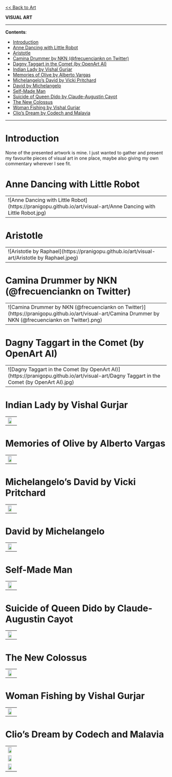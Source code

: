 <style>
    img {width: 75%}
    tr {width: 100%; align: "center"}
    td {width: 100%; align: "center"}
</style>

[<< Back to Art](https://pranigopu.github.io/art)

**VISUAL ART**

---

**Contents**:

- [Introduction](#introduction)
- [Anne Dancing with Little Robot](#anne-dancing-with-little-robot)
- [Aristotle](#aristotle)
- [Camina Drummer by NKN (@frecuenciankn on Twitter)](#camina-drummer-by-nkn-frecuenciankn-on-twitter)
- [Dagny Taggart in the Comet (by OpenArt AI)](#dagny-taggart-in-the-comet-by-openart-ai)
- [Indian Lady by Vishal Gurjar](#indian-lady-by-vishal-gurjar)
- [Memories of Olive by Alberto Vargas](#memories-of-olive-by-alberto-vargas)
- [Michelangelo’s David by Vicki Pritchard](#michelangelos-david-by-vicki-pritchard)
- [David by Michelangelo](#david-by-michelangelo)
- [Self-Made Man](#self-made-man)
- [Suicide of Queen Dido by Claude-Augustin Cayot](#suicide-of-queen-dido-by-claude-augustin-cayot)
- [The New Colossus](#the-new-colossus)
- [Woman Fishing by Vishal Gurjar](#woman-fishing-by-vishal-gurjar)
- [Clio’s Dream by Codech and Malavia](#clios-dream-by-codech-and-malavia)

---

# Introduction
None of the presented artwork is mine. I just wanted to gather and present my favourite pieces of visual art in one place, maybe also giving my own commentary wherever I see fit.

# Anne Dancing with Little Robot
<table>
<tr>
<td>
![Anne Dancing with Little Robot](https://pranigopu.github.io/art/visual-art/Anne Dancing with Little Robot.jpg)
</td>
</tr>
</table>

# Aristotle
<table>
<tr>
<td>
![Aristotle by Raphael](https://pranigopu.github.io/art/visual-art/Aristotle by Raphael.jpeg)
</td>
</tr>
</table>

# Camina Drummer by NKN (@frecuenciankn on Twitter)
<table>
<tr>
<td>
![Camina Drummer by NKN (@frecuenciankn on Twitter)](https://pranigopu.github.io/art/visual-art/Camina Drummer by NKN (@frecuenciankn on Twitter).png)
</td>
</tr>
</table>

# Dagny Taggart in the Comet (by OpenArt AI)
<table>
<tr>
<td>
![Dagny Taggart in the Comet (by OpenArt AI)](https://pranigopu.github.io/art/visual-art/Dagny Taggart in the Comet (by OpenArt AI).jpg)
</td>
</tr>
</table>

# Indian Lady by Vishal Gurjar
<table>
<tr>
<td>
<img src="https://pranigopu.github.io/art/visual-art/Indian Lady by Vishal Gurjar.jpg">
</td>
</tr>
</table>

# Memories of Olive by Alberto Vargas
<table>
<tr>
<td>
<img src="https://pranigopu.github.io/art/visual-art/Memories of Olive by Alberto Vargas.jpg">
</td>
</tr>
</table>

# Michelangelo’s David by Vicki Pritchard
<table>
<tr>
<td>
<img src="https://pranigopu.github.io/art/visual-art/Michelangelo_s David by Vicki Pritchard.jpg">
</td>
</tr>
</table>

# David by Michelangelo
<table>
<tr>
<td>
<img src="https://pranigopu.github.io/art/visual-art/David by Michelangelo.jpg">
</td>
</tr>
</table>

# Self-Made Man
<table>
<tr>
<td>
<img src="https://pranigopu.github.io/art/visual-art/Self-Made Man.jpg">
</td>
</tr>
</table>

# Suicide of Queen Dido by Claude-Augustin Cayot
<table>
<tr>
<td>
<img src="https://pranigopu.github.io/art/visual-art/Suicide of Queen Dido by Claude-Augustin Cayot.jpg">
</td>
</tr>
</table>

# The New Colossus
<table>
<tr>
<td>
<img src="https://pranigopu.github.io/art/visual-art/The New Colossus.jpg">
</td>
</tr>
</table>

# Woman Fishing by Vishal Gurjar
<table>
<tr>
<td>
<img src="https://pranigopu.github.io/art/visual-art/Woman Fishing by Vishal Gurjar.jpg">
</td>
</tr>
</table>

# Clio’s Dream by Codech and Malavia
<table>
<tr>
<td>
<img src="https://pranigopu.github.io/art/visual-art/Clio_s Dream by Codech and Malavia - 1.png">
</td>
</tr>

<tr>
<td>
<img src="https://pranigopu.github.io/art/visual-art/Clio_s Dream by Codech and Malavia - 2.png">
</td>
</tr>

<tr>
<td>
<img src="https://pranigopu.github.io/art/visual-art/Clio_s Dream by Codech and Malavia - 3.png">
</td>
</tr>
</table>
